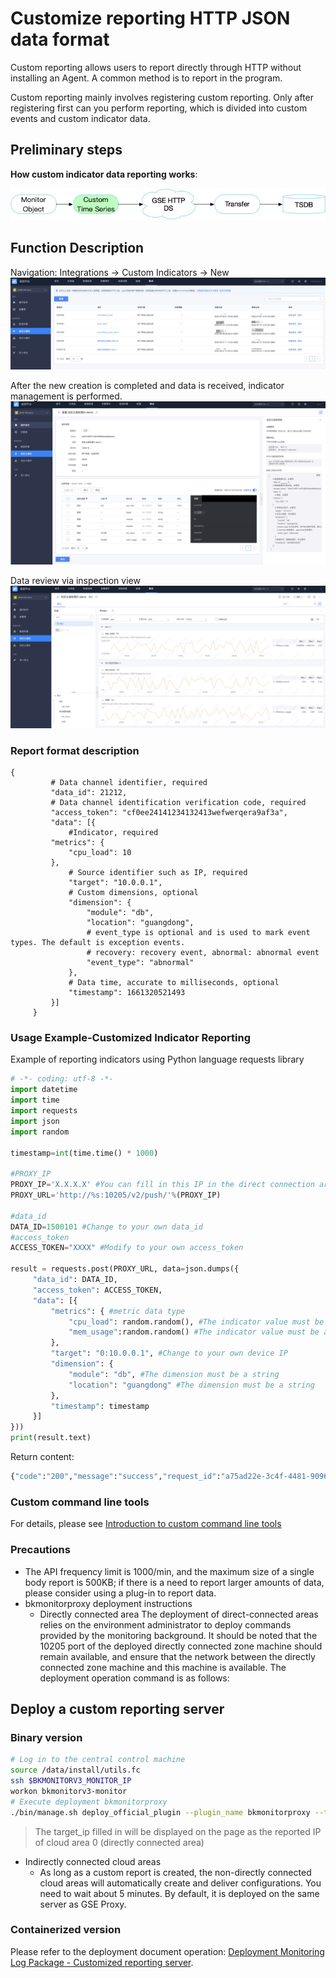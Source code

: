 # Customize reporting HTTP JSON data format

Custom reporting allows users to report directly through HTTP without installing an Agent. A common method is to report in the program.

Custom reporting mainly involves registering custom reporting. Only after registering first can you perform reporting, which is divided into custom events and custom indicator data.

## Preliminary steps

**How custom indicator data reporting works**:

![-w2021](media/15769097214595.jpg)

## Function Description

Navigation: Integrations -> Custom Indicators -> New
![](media/16613200801474.jpg)

After the new creation is completed and data is received, indicator management is performed.
![](media/16613201573933.jpg)

Data review via inspection view
![](media/16613201923866.jpg)


### Report format description

```
{
         # Data channel identifier, required
         "data_id": 21212,
         # Data channel identification verification code, required
         "access_token": "cf0ee24141234132413wefwerqera9af3a",
         "data": [{
             #Indicator, required
         "metrics": {
             "cpu_load": 10
         },
             # Source identifier such as IP, required
             "target": "10.0.0.1",
             # Custom dimensions, optional
             "dimension": {
                 "module": "db",
                 "location": "guangdong",
                 # event_type is optional and is used to mark event types. The default is exception events.
                 # recovery: recovery event, abnormal: abnormal event
                 "event_type": "abnormal"
             },
             # Data time, accurate to milliseconds, optional
             "timestamp": 1661320521493
         }]
     }
```

### Usage Example-Customized Indicator Reporting

Example of reporting indicators using Python language requests library

```python
# -*- coding: utf-8 -*-
import datetime
import time
import requests
import json
import random
 
timestamp=int(time.time() * 1000)
 
#PROXY_IP
PROXY_IP='X.X.X.X' #You can fill in this IP in the direct connection area
PROXY_URL='http://%s:10205/v2/push/'%(PROXY_IP)
 
#data_id
DATA_ID=1500101 #Change to your own data_id
#access_token
ACCESS_TOKEN="XXXX" #Modify to your own access_token
 
result = requests.post(PROXY_URL, data=json.dumps({
     "data_id": DATA_ID,
     "access_token": ACCESS_TOKEN,
     "data": [{
         "metrics": { #metric data type
             "cpu_load": random.random(), #The indicator value must be a numeric type
             "mem_usage":random.random() #The indicator value must be a numeric type
         },
         "target": "0:10.0.0.1", #Change to your own device IP
         "dimension": {
             "module": "db", #The dimension must be a string
             "location": "guangdong" #The dimension must be a string
         },
         "timestamp": timestamp
     }]
}))
print(result.text)
```

Return content:

```python
{"code":"200","message":"success","request_id":"a75ad22e-3c4f-4481-9096-c4947bf47187","result":"true"}
```

### Custom command line tools

For details, please see [Introduction to custom command line tools](../integrations-events/custom_report_tools.md)

### Precautions

- The API frequency limit is 1000/min, and the maximum size of a single body report is 500KB; if there is a need to report larger amounts of data, please consider using a plug-in to report data.
- bkmonitorproxy deployment instructions
   - Directly connected area
     The deployment of direct-connected areas relies on the environment administrator to deploy commands provided by the monitoring background. It should be noted that the 10205 port of the deployed directly connected zone machine should remain available, and ensure that the network between the directly connected zone machine and this machine is available. The deployment operation command is as follows:

## Deploy a custom reporting server
### Binary version
```bash
# Log in to the central control machine
source /data/install/utils.fc
ssh $BKMONITORV3_MONITOR_IP
workon bkmonitorv3-monitor
# Execute deployment bkmonitorproxy
./bin/manage.sh deploy_official_plugin --plugin_name bkmonitorproxy --target_hosts ${target_ip},${target_ip}
```

> The target_ip filled in will be displayed on the page as the reported IP of cloud area 0 (directly connected area)

- Indirectly connected cloud areas
   - As long as a custom report is created, the non-directly connected cloud areas will automatically create and deliver configurations. You need to wait about 5 minutes. By default, it is deployed on the same server as GSE Proxy.

### Containerized version
Please refer to the deployment document operation: [Deployment Monitoring Log Package - Customized reporting server](../../../../../DeploymentGuides/7.1/install-co-suite.md#自定义上报服务器).